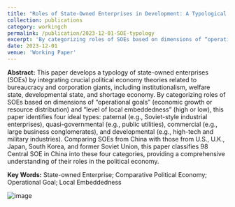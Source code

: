 ```yaml
---
title: "Roles of State-Owned Enterprises in Development: A Typological Analysis from Comparative Political Economy (发展中的国有企业角色：一个比较政治经济的类型学分析)"
collection: publications
category: workingch
permalink: /publication/2023-12-01-SOE-typology
excerpt: 'By categorizing roles of SOEs based on dimensions of “operational goals” (economic growth or resource distribution) and “level of local embeddedness” (high or low), this paper identifies four ideal types: paternal (e.g., Soviet-style industrial enterprises), quasi-governmental (e.g., public utilities), commercial (e.g., large business conglomerates), and developmental (e.g., high-tech and military industries).'
date: 2023-12-01
venue: 'Working Paper'
---
```


**Abstract:** This paper develops a typology of state-owned enterprises (SOEs) by integrating crucial political economy theories related to bureaucracy and corporation giants, including institutionalism, welfare state, developmental state, and shortage economy. By categorizing roles of SOEs based on dimensions of “operational goals” (economic growth or resource distribution) and “level of local embeddedness” (high or low), this paper identifies four ideal types: paternal (e.g., Soviet-style industrial enterprises), quasi-governmental (e.g., public utilities), commercial (e.g., large business conglomerates), and developmental (e.g., high-tech and military industries). Comparing SOEs from China with those from U.S., U.K., Japan, South Korea, and former Soviet Union, this paper classifies 98 Central SOE in China into these four categories, providing a comprehensive understanding of their roles in the political economy.

**Key Words:** State-owned Enterprise; Comparative Political Economy; Operational Goal; Local Embeddedness

![image](https://thenhow-ye.github.io/images/SOE-typology.png)
